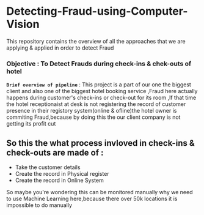 # Detecting-Fraud-using-Computer-Vision
This repository contains the overview of all the approaches that we are applying & applied in order to detect Fraud

### Objective : To Detect Frauds during check-ins & chek-outs of hotel 

**`Brief overview of pipeline`**  : This project is a part of our one the biggest client and also one of the biggest hotel booking service ,Fraud here actually happens  during customer's check-ins or check-out for its room ,If that time the hotel receptionaist at desk is not registering the record of customer presence in their registory system(online & ofline)the hotel owner is commiting Fraud,because by doing this the our client company is not getting its profit cut

## So this the what process invloved in check-ins & check-outs are made of :

* Take the customer details
* Create the record in Physical register
* Create the record in Online System

So maybe you're wondering this can be monitored manually why we need to use Machine Learning here,because there over 50k locations it is impossible to do manually



